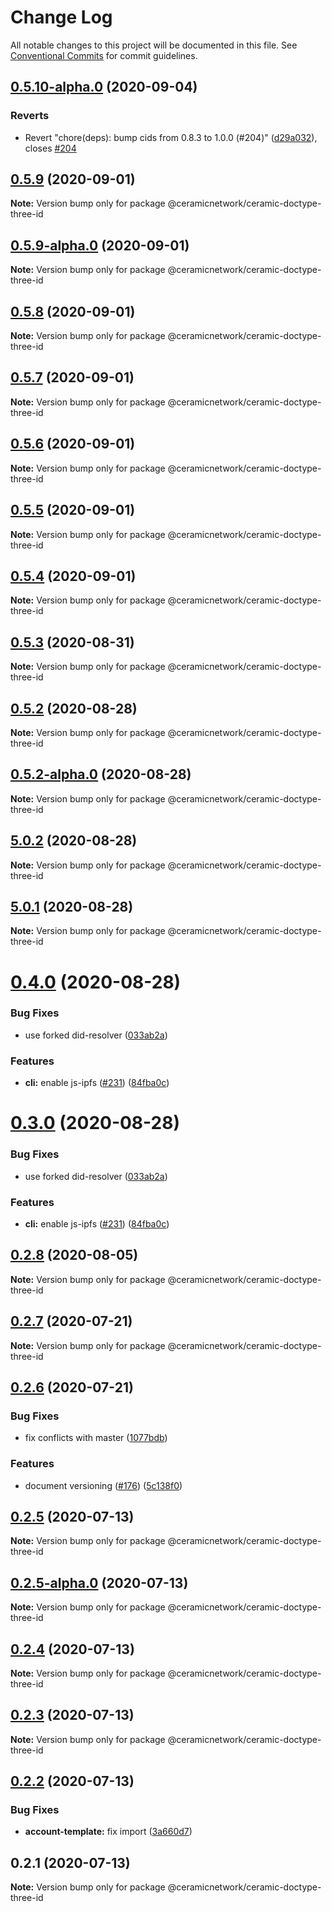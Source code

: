 # Change Log

All notable changes to this project will be documented in this file.
See [Conventional Commits](https://conventionalcommits.org) for commit guidelines.

## [0.5.10-alpha.0](https://github.com/ceramicnetwork/js-ceramic/compare/@ceramicnetwork/ceramic-doctype-three-id@0.5.9...@ceramicnetwork/ceramic-doctype-three-id@0.5.10-alpha.0) (2020-09-04)


### Reverts

* Revert "chore(deps): bump cids from 0.8.3 to 1.0.0 (#204)" ([d29a032](https://github.com/ceramicnetwork/js-ceramic/commit/d29a032726a4beec5fa12fba528b2d520b4ca690)), closes [#204](https://github.com/ceramicnetwork/js-ceramic/issues/204)





## [0.5.9](https://github.com/ceramicnetwork/js-ceramic/compare/@ceramicnetwork/ceramic-doctype-three-id@0.5.9-alpha.0...@ceramicnetwork/ceramic-doctype-three-id@0.5.9) (2020-09-01)

**Note:** Version bump only for package @ceramicnetwork/ceramic-doctype-three-id





## [0.5.9-alpha.0](https://github.com/ceramicnetwork/js-ceramic/compare/@ceramicnetwork/ceramic-doctype-three-id@0.5.8...@ceramicnetwork/ceramic-doctype-three-id@0.5.9-alpha.0) (2020-09-01)

**Note:** Version bump only for package @ceramicnetwork/ceramic-doctype-three-id





## [0.5.8](https://github.com/ceramicnetwork/js-ceramic/compare/@ceramicnetwork/ceramic-doctype-three-id@0.5.7...@ceramicnetwork/ceramic-doctype-three-id@0.5.8) (2020-09-01)

**Note:** Version bump only for package @ceramicnetwork/ceramic-doctype-three-id





## [0.5.7](https://github.com/ceramicnetwork/js-ceramic/compare/@ceramicnetwork/ceramic-doctype-three-id@0.5.3...@ceramicnetwork/ceramic-doctype-three-id@0.5.7) (2020-09-01)

**Note:** Version bump only for package @ceramicnetwork/ceramic-doctype-three-id





## [0.5.6](https://github.com/ceramicnetwork/js-ceramic/compare/@ceramicnetwork/ceramic-doctype-three-id@0.5.3...@ceramicnetwork/ceramic-doctype-three-id@0.5.6) (2020-09-01)

**Note:** Version bump only for package @ceramicnetwork/ceramic-doctype-three-id





## [0.5.5](https://github.com/ceramicnetwork/js-ceramic/compare/@ceramicnetwork/ceramic-doctype-three-id@0.5.3...@ceramicnetwork/ceramic-doctype-three-id@0.5.5) (2020-09-01)

**Note:** Version bump only for package @ceramicnetwork/ceramic-doctype-three-id





## [0.5.4](https://github.com/ceramicnetwork/js-ceramic/compare/@ceramicnetwork/ceramic-doctype-three-id@0.5.3...@ceramicnetwork/ceramic-doctype-three-id@0.5.4) (2020-09-01)

**Note:** Version bump only for package @ceramicnetwork/ceramic-doctype-three-id





## [0.5.3](https://github.com/ceramicnetwork/js-ceramic/compare/@ceramicnetwork/ceramic-doctype-three-id@0.5.2...@ceramicnetwork/ceramic-doctype-three-id@0.5.3) (2020-08-31)

**Note:** Version bump only for package @ceramicnetwork/ceramic-doctype-three-id





## [0.5.2](https://github.com/ceramicnetwork/js-ceramic/compare/@ceramicnetwork/ceramic-doctype-three-id@0.5.2-alpha.0...@ceramicnetwork/ceramic-doctype-three-id@0.5.2) (2020-08-28)

**Note:** Version bump only for package @ceramicnetwork/ceramic-doctype-three-id





## [0.5.2-alpha.0](https://github.com/ceramicnetwork/js-ceramic/compare/@ceramicnetwork/ceramic-doctype-three-id@5.0.2...@ceramicnetwork/ceramic-doctype-three-id@0.5.2-alpha.0) (2020-08-28)

**Note:** Version bump only for package @ceramicnetwork/ceramic-doctype-three-id





## [5.0.2](https://github.com/ceramicnetwork/js-ceramic/compare/@ceramicnetwork/ceramic-doctype-three-id@5.0.1...@ceramicnetwork/ceramic-doctype-three-id@5.0.2) (2020-08-28)

**Note:** Version bump only for package @ceramicnetwork/ceramic-doctype-three-id





## [5.0.1](https://github.com/ceramicnetwork/js-ceramic/compare/@ceramicnetwork/ceramic-doctype-three-id@0.4.0...@ceramicnetwork/ceramic-doctype-three-id@5.0.1) (2020-08-28)

**Note:** Version bump only for package @ceramicnetwork/ceramic-doctype-three-id





# [0.4.0](https://github.com/ceramicnetwork/js-ceramic/compare/@ceramicnetwork/ceramic-doctype-three-id@0.2.8...@ceramicnetwork/ceramic-doctype-three-id@0.4.0) (2020-08-28)


### Bug Fixes

* use forked did-resolver ([033ab2a](https://github.com/ceramicnetwork/js-ceramic/commit/033ab2a65ef59159f375864610fa9d5ad9f1e7ea))


### Features

* **cli:** enable js-ipfs ([#231](https://github.com/ceramicnetwork/js-ceramic/issues/231)) ([84fba0c](https://github.com/ceramicnetwork/js-ceramic/commit/84fba0c7deb36a1b75646282be2e7fef3840a53a))





# [0.3.0](https://github.com/ceramicnetwork/js-ceramic/compare/@ceramicnetwork/ceramic-doctype-three-id@0.2.8...@ceramicnetwork/ceramic-doctype-three-id@0.3.0) (2020-08-28)


### Bug Fixes

* use forked did-resolver ([033ab2a](https://github.com/ceramicnetwork/js-ceramic/commit/033ab2a65ef59159f375864610fa9d5ad9f1e7ea))


### Features

* **cli:** enable js-ipfs ([#231](https://github.com/ceramicnetwork/js-ceramic/issues/231)) ([84fba0c](https://github.com/ceramicnetwork/js-ceramic/commit/84fba0c7deb36a1b75646282be2e7fef3840a53a))





## [0.2.8](https://github.com/ceramicnetwork/js-ceramic/compare/@ceramicnetwork/ceramic-doctype-three-id@0.2.7...@ceramicnetwork/ceramic-doctype-three-id@0.2.8) (2020-08-05)

**Note:** Version bump only for package @ceramicnetwork/ceramic-doctype-three-id





## [0.2.7](https://github.com/ceramicnetwork/js-ceramic/compare/@ceramicnetwork/ceramic-doctype-three-id@0.2.6...@ceramicnetwork/ceramic-doctype-three-id@0.2.7) (2020-07-21)

**Note:** Version bump only for package @ceramicnetwork/ceramic-doctype-three-id





## [0.2.6](https://github.com/ceramicnetwork/js-ceramic/compare/@ceramicnetwork/ceramic-doctype-three-id@0.2.5...@ceramicnetwork/ceramic-doctype-three-id@0.2.6) (2020-07-21)


### Bug Fixes

* fix conflicts with master ([1077bdb](https://github.com/ceramicnetwork/js-ceramic/commit/1077bdb81ce10bfeafa5a53922eb93dfcf4b23f6))


### Features

* document versioning ([#176](https://github.com/ceramicnetwork/js-ceramic/issues/176)) ([5c138f0](https://github.com/ceramicnetwork/js-ceramic/commit/5c138f0ecd3433ef364b9a266607263ee97526d1))





## [0.2.5](https://github.com/ceramicnetwork/js-ceramic/compare/@ceramicnetwork/ceramic-doctype-three-id@0.2.5-alpha.0...@ceramicnetwork/ceramic-doctype-three-id@0.2.5) (2020-07-13)

**Note:** Version bump only for package @ceramicnetwork/ceramic-doctype-three-id





## [0.2.5-alpha.0](https://github.com/ceramicnetwork/js-ceramic/compare/@ceramicnetwork/ceramic-doctype-three-id@0.2.4...@ceramicnetwork/ceramic-doctype-three-id@0.2.5-alpha.0) (2020-07-13)

**Note:** Version bump only for package @ceramicnetwork/ceramic-doctype-three-id





## [0.2.4](https://github.com/ceramicnetwork/js-ceramic/compare/@ceramicnetwork/ceramic-doctype-three-id@0.2.3...@ceramicnetwork/ceramic-doctype-three-id@0.2.4) (2020-07-13)

**Note:** Version bump only for package @ceramicnetwork/ceramic-doctype-three-id





## [0.2.3](https://github.com/ceramicnetwork/js-ceramic/compare/@ceramicnetwork/ceramic-doctype-three-id@0.2.2...@ceramicnetwork/ceramic-doctype-three-id@0.2.3) (2020-07-13)

**Note:** Version bump only for package @ceramicnetwork/ceramic-doctype-three-id





## [0.2.2](https://github.com/ceramicnetwork/js-ceramic/compare/@ceramicnetwork/ceramic-doctype-three-id@0.2.1...@ceramicnetwork/ceramic-doctype-three-id@0.2.2) (2020-07-13)


### Bug Fixes

* **account-template:** fix import ([3a660d7](https://github.com/ceramicnetwork/js-ceramic/commit/3a660d72f654d7614f207587b5086888c9da6273))





## 0.2.1 (2020-07-13)

**Note:** Version bump only for package @ceramicnetwork/ceramic-doctype-three-id
